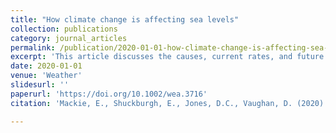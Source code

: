 ```yaml
---
title: "How climate change is affecting sea levels"
collection: publications
category: journal_articles
permalink: /publication/2020-01-01-how-climate-change-is-affecting-sea-levels
excerpt: 'This article discusses the causes, current rates, and future projections of sea level rise, highlighting the impacts of climate change.'
date: 2020-01-01
venue: 'Weather'
slidesurl: ''
paperurl: 'https://doi.org/10.1002/wea.3716'
citation: 'Mackie, E., Shuckburgh, E., Jones, D.C., Vaughan, D. (2020). "How climate change is affecting sea levels", <i>Weather</i>, 75, 280-280. <a href="https://doi.org/10.1002/wea.3716">https://doi.org/10.1002/wea.3716</a>'

---
```

